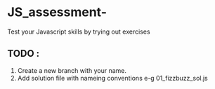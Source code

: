 # JS_assessment-
Test your Javascript skills by trying out exercises

## TODO : 
1. Create a new branch with your name. 
2. Add solution file with nameing conventions e-g 01_fizzbuzz_sol.js 
